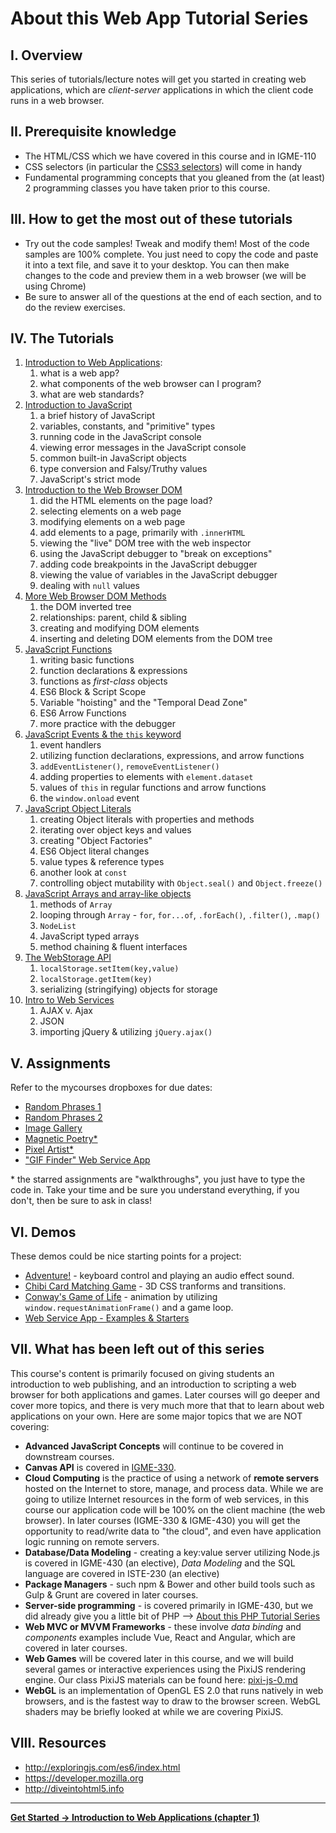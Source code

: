 # About this Web App Tutorial Series
## I. Overview <a id="section1"></a>
This series of tutorials/lecture notes will get you started in creating web applications, which are *client-server* applications in which the client code runs in a web browser. 

## II. Prerequisite knowledge <a id="section2"></a>
- The HTML/CSS which we have covered in this course and in IGME-110
- CSS selectors (in particular the [CSS3 selectors](https://www.w3.org/TR/css3-selectors/#selectors)) will come in handy
- Fundamental programming concepts that you gleaned from the (at least) 2 programming classes you have taken prior to this course.

## III. How to get the most out of these tutorials <a id="section3"></a>
- Try out the code samples! Tweak and modify them! Most of the code samples are 100% complete. You just need to copy the code and paste it into a text file, and save it to your desktop. You can then make changes to the code and preview them in a web browser (we will be using Chrome)
- Be sure to answer all of the questions at the end of each section, and to do the review exercises.

## IV. The Tutorials <a id="section4"></a>
1. [Introduction to Web Applications](./web-apps-1.md):
    1. what is a web app?
    1. what components of the web browser can I program?
    1. what are web standards?
1. [Introduction to JavaScript](./web-apps-2.md)
    1. a brief history of JavaScript
    1. variables, constants, and "primitive" types
    1. running code in the JavaScript console
    1. viewing error messages in the JavaScript console
    1. common built-in JavaScript objects
    1. type conversion and Falsy/Truthy values
    1. JavaScript's strict mode
1. [Introduction to the Web Browser DOM](./web-apps-3.md)
    1. did the HTML elements on the page load?
    1. selecting elements on a web page
    1. modifying elements on a web page
    1. add elements to a page, primarily with `.innerHTML`
    1. viewing the "live" DOM tree with the web inspector
    1. using the JavaScript debugger to "break on exceptions"
    1. adding code breakpoints in the JavaScript debugger
    1. viewing the value of variables in the JavaScript debugger
    1. dealing with `null` values
1. [More Web Browser DOM Methods](./web-apps-4.md)
    1. the DOM inverted tree
    1. relationships: parent, child & sibling
    1. creating and modifying DOM elements
    1. inserting and deleting DOM elements from the DOM tree
1. [JavaScript Functions](./web-apps-5.md)
    1. writing basic functions
    1. function declarations & expressions
    1. functions as *first-class* objects
    1. ES6 Block & Script Scope
    1. Variable "hoisting" and the "Temporal Dead Zone"
    1. ES6 Arrow Functions
    1. more practice with the debugger
1. [JavaScript Events & the `this` keyword](./web-apps-6.md)
    1. event handlers
    1. utilizing function declarations, expressions, and arrow functions
    1. `addEventListener()`, `removeEventListener()`
    1. adding properties to elements with `element.dataset`
    1. values of `this` in regular functions and arrow functions
    1. the `window.onload` event
1. [JavaScript Object Literals](./web-apps-7.md)
    1. creating Object literals with properties and methods
    1. iterating over object keys and values
    1. creating "Object Factories"
    1. ES6 Object literal changes
    1. value types & reference types
    1. another look at `const`
    1. controlling object mutability with `Object.seal()` and `Object.freeze()`
1. [JavaScript Arrays and array-like objects](./web-apps-8.md)
    1. methods of `Array`
    1. looping through `Array` - `for`, `for...of`, `.forEach()`, `.filter()`, `.map()`
    1. `NodeList`
    1. JavaScript typed arrays
    1. method chaining & fluent interfaces
1. [The WebStorage API](./web-apps-9.md)
    1. `localStorage.setItem(key,value)`
    1. `localStorage.getItem(key)`
    1. serializing (stringifying) objects for storage 
1. [Intro to Web Services](./web-apps-10.md)
    1. AJAX v. Ajax
    1. JSON
    1. importing jQuery & utilizing `jQuery.ajax()`

## V. Assignments <a id="section5"></a>
Refer to the mycourses dropboxes for due dates:
- [Random Phrases 1](./HW-random-phrases-1.md)
- [Random Phrases 2](./HW-random-phrases-2.md)
- [Image Gallery](./HW-image-gallery.md)
- [Magnetic Poetry\*](./HW-magnetic-poetry.md) 
- [Pixel Artist\*](./HW-pixel-artist.md)
- ["GIF Finder" Web Service App](./HW-gif-finder.md)

\* the starred assignments are "walkthroughs", you just have to type the code in. Take your time and be sure you understand everything, if you don't, then be sure to ask in class!

## VI. Demos <a id="section6"></a>
These demos could be nice starting points for a project:
- [Adventure!](HW-adventure.md) - keyboard control and playing an audio effect sound.
- [Chibi Card Matching Game](HW-chibi-matching.md) - 3D CSS tranforms and transitions.
- [Conway's Game of Life](./HW-life.md) - animation by utilizing `window.requestAnimationFrame()` and a game loop.
- [Web Service App - Examples & Starters](./web-service-app-starters.md)

## VII. What has been left out of this series <a id="section7"></a>
This course's content is primarily focused on giving students an introduction to web publishing, and an introduction to scripting a web browser for both applications and games. Later courses will go deeper and cover more topics, and there is very much more that that to learn about web applications on your own. Here are some major topics that we are NOT covering:

- **Advanced JavaScript Concepts** will continue to be covered in downstream courses.
- **Canvas API** is covered in [IGME-330](https://github.com/tonethar/IGME-330-Master).
- **Cloud Computing** is the practice of using a network of **remote servers** hosted on the Internet to store, manage, and process data. 
While we are going to utilize Internet resources in the form of web services, in this course our application code will be 100% on the client machine (the web browser). 
In later courses (IGME-330 & IGME-430) you will get the opportunity to read/write data to "the cloud", and even have application logic running on remote servers.
- **Database/Data Modeling** - creating a key:value server utilizing Node.js is covered in IGME-430 (an elective), *Data Modeling* and the SQL language are covered in ISTE-230 (an elective)
- **Package Managers** - such npm & Bower and other build tools such as Gulp & Grunt are covered in later courses.
- **Server-side programming** - is covered primarily in IGME-430, but we did already give you a little bit of PHP --> [About this PHP Tutorial Series](./php-0.md)
- **Web MVC or MVVM Frameworks** - these involve *data binding* and *components* examples include Vue, React and Angular, which are covered in later courses.
- **Web Games** will be covered later in this course, and we will build several games or interactive experiences using the PixiJS rendering engine. Our class PixiJS materials can be found here: [pixi-js-0.md](./pixi-js-0.md)
- **WebGL** is an implementation of OpenGL ES 2.0 that runs natively in web browsers, and is the fastest way to draw to the browser screen. WebGL shaders may be briefly looked at while we are covering PixiJS.

## VIII. Resources <a id="section8"></a>
- http://exploringjs.com/es6/index.html
- https://developer.mozilla.org
- http://diveintohtml5.info

<hr>

**[Get Started -> Introduction to Web Applications (chapter 1)](web-apps-1.md)**

